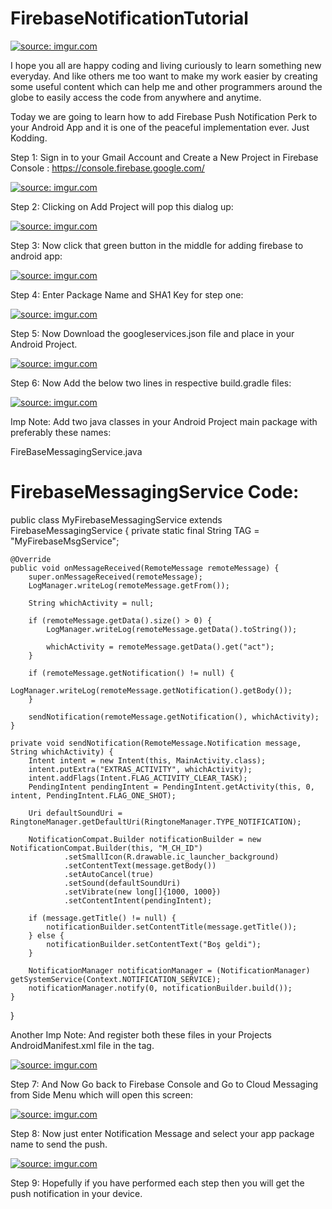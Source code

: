 # FirebaseNotificationTutorial


<a href="https://imgur.com/0g1EMog"><img src="https://i.imgur.com/0g1EMog.png" title="source: imgur.com" /></a>

I hope you all are happy coding and living curiously to learn something new everyday. And like others me too want to make my work easier by creating some useful content which can help me and other programmers around the globe to easily access the code from anywhere and anytime.

Today we are going to learn how to add Firebase Push Notification Perk to your Android App and it is one of the peaceful implementation ever. Just Kodding.



Step 1: Sign in to your Gmail Account and Create a New Project in Firebase Console : https://console.firebase.google.com/

<a href="https://imgur.com/HqTwsbT"><img src="https://i.imgur.com/HqTwsbT.png" title="source: imgur.com" /></a>


Step 2: Clicking on Add Project will pop this dialog up:

<a href="https://imgur.com/rbKMhzC"><img src="https://i.imgur.com/rbKMhzC.png" title="source: imgur.com" /></a>


Step 3: Now click that green button in the middle for adding firebase to android app:

<a href="https://imgur.com/UCdiN0I"><img src="https://i.imgur.com/UCdiN0I.png" title="source: imgur.com" /></a>


Step 4: Enter Package Name and SHA1 Key for step one:

<a href="https://imgur.com/enIBLWS"><img src="https://i.imgur.com/enIBLWS.png" title="source: imgur.com" /></a>


Step 5: Now Download the googleservices.json file and place in your Android Project.

<a href="https://imgur.com/2KfYwzr"><img src="https://i.imgur.com/2KfYwzr.png" title="source: imgur.com" /></a>


Step 6: Now Add the below two lines in respective build.gradle files:

<a href="https://imgur.com/7CT2XYs"><img src="https://i.imgur.com/7CT2XYs.png" title="source: imgur.com" /></a>



Imp Note: Add two java classes in your Android Project main package with preferably these names:

FireBaseMessagingService.java

 FirebaseMessagingService Code:
 ===============================

public class MyFirebaseMessagingService extends FirebaseMessagingService {
    private static final String TAG = "MyFirebaseMsgService";

    @Override
    public void onMessageReceived(RemoteMessage remoteMessage) {
        super.onMessageReceived(remoteMessage);
        LogManager.writeLog(remoteMessage.getFrom());

        String whichActivity = null;

        if (remoteMessage.getData().size() > 0) {
            LogManager.writeLog(remoteMessage.getData().toString());

            whichActivity = remoteMessage.getData().get("act");
        }

        if (remoteMessage.getNotification() != null) {
            LogManager.writeLog(remoteMessage.getNotification().getBody());
        }

        sendNotification(remoteMessage.getNotification(), whichActivity);
    }

    private void sendNotification(RemoteMessage.Notification message, String whichActivity) {
        Intent intent = new Intent(this, MainActivity.class);
        intent.putExtra("EXTRAS_ACTIVITY", whichActivity);
        intent.addFlags(Intent.FLAG_ACTIVITY_CLEAR_TASK);
        PendingIntent pendingIntent = PendingIntent.getActivity(this, 0, intent, PendingIntent.FLAG_ONE_SHOT);

        Uri defaultSoundUri = RingtoneManager.getDefaultUri(RingtoneManager.TYPE_NOTIFICATION);

        NotificationCompat.Builder notificationBuilder = new NotificationCompat.Builder(this, "M_CH_ID")
                .setSmallIcon(R.drawable.ic_launcher_background)
                .setContentText(message.getBody())
                .setAutoCancel(true)
                .setSound(defaultSoundUri)
                .setVibrate(new long[]{1000, 1000})
                .setContentIntent(pendingIntent);

        if (message.getTitle() != null) {
            notificationBuilder.setContentTitle(message.getTitle());
        } else {
            notificationBuilder.setContentText("Boş geldi");
        }

        NotificationManager notificationManager = (NotificationManager) getSystemService(Context.NOTIFICATION_SERVICE);
        notificationManager.notify(0, notificationBuilder.build());
    }
}

Another Imp Note: And register both these files in your Projects AndroidManifest.xml file in the <application> tag.
  
  <a href="https://imgur.com/1FtMD04"><img src="https://i.imgur.com/1FtMD04.png" title="source: imgur.com" /></a>
  
  
Step 7: And Now Go back to Firebase Console and Go to Cloud Messaging from Side Menu which will open this screen:

<a href="https://imgur.com/sHmW160"><img src="https://i.imgur.com/sHmW160.png" title="source: imgur.com" /></a>


Step 8: Now just enter Notification Message and select your app package name to send the push.

<a href="https://imgur.com/O2yRor8"><img src="https://i.imgur.com/O2yRor8.png" title="source: imgur.com" /></a>


Step 9: Hopefully if you have performed each step then you will get the push notification in your device.
